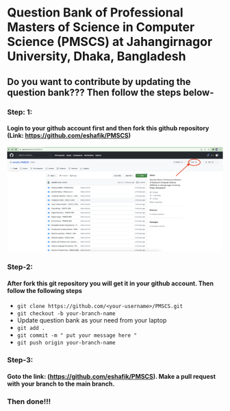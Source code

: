 # Question Bank of Professional Masters of Science in Computer Science (PMSCS) at Jahangirnagor University, Dhaka, Bangladesh

## Do you want to contribute by updating the question bank??? Then follow the steps below- 


### Step: 1:

#### Login to your github account first and then fork this github repository (Link: https://github.com/eshafik/PMSCS)

![Fork Image](fork_image.png "How to Fork from github")

### Step-2: 

#### After fork this git repository you will get it in your github account. Then follow the following steps
- ```git clone https://github.com/<your-username>/PMSCS.git```
- ```git checkout -b your-branch-name```
- Update question bank as your need from your laptop
- `git add .`
- `git commit -m " put your message here "`
- `git push origin your-branch-name`

### Step-3:
#### Goto the link: (https://github.com/eshafik/PMSCS). Make a pull request with your branch to the **main** branch.


### Then done!!!

